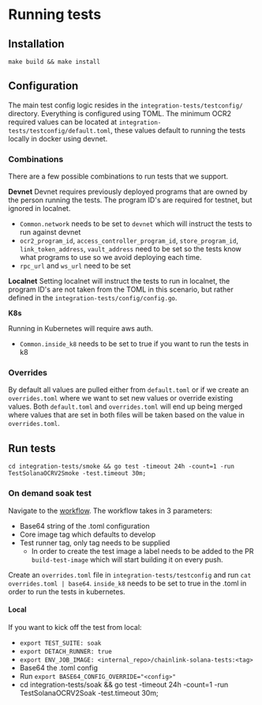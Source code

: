# Running tests

## Installation
`make build && make install`


## Configuration
The main test config logic resides in the `integration-tests/testconfig/` directory. Everything is configured using TOML. The minimum OCR2 required values can be located at `integration-tests/testconfig/default.toml`, these values default to running the tests locally in docker using devnet.

### Combinations
There are a few possible combinations to run tests that we support.

**Devnet** 
Devnet requires previously deployed programs that are owned by the person running the tests. The program ID's are required for testnet, but ignored in localnet.

- `Common.network` needs to be set to `devnet` which will instruct the tests to run against devnet
- `ocr2_program_id`, `access_controller_program_id`, `store_program_id`, `link_token_address`, `vault_address` need to be set so the tests know what programs to use so we avoid deploying each time.
- `rpc_url` and `ws_url` need to be set

**Localnet**
Setting localnet will instruct the tests to run in localnet, the program ID's are not taken from the TOML in this scenario, but rather defined in the `integration-tests/config/config.go`.

**K8s**

Running in Kubernetes will require aws auth.

- `Common.inside_k8` needs to be set to true if you want to run the tests in k8

### Overrides

By default all values are pulled either from `default.toml` or if we create an `overrides.toml` where we want to set new values or override existing values. Both `default.toml` and `overrides.toml` will end up being merged where values that are set in both files will be taken based on the value in `overrides.toml`.

## Run tests

`cd integration-tests/smoke && go test -timeout 24h -count=1 -run TestSolanaOCRV2Smoke -test.timeout 30m;`

### On demand soak test

Navigate to the [workflow](https://github.com/smartcontractkit/chainlink-solana/actions/workflows/soak.yml). The workflow takes in 3 parameters:

- Base64 string of the .toml configuration
- Core image tag which defaults to develop
- Test runner tag, only tag needs to be supplied
    - In order to create the test image a label needs to be added to the PR `build-test-image` which will start building it on every push.

Create an `overrides.toml` file in `integration-tests/testconfig` and run `cat overrides.toml | base64`. `inside_k8` needs to be set to true in the .toml in order to run the tests in kubernetes.

#### Local

If you want to kick off the test from local:

- `export TEST_SUITE: soak`
- `export DETACH_RUNNER: true`
- `export ENV_JOB_IMAGE: <internal_repo>/chainlink-solana-tests:<tag>`
- Base64 the .toml config
- Run `export BASE64_CONFIG_OVERRIDE="<config>"`
- cd integration-tests/soak && go test -timeout 24h -count=1 -run TestSolanaOCRV2Soak -test.timeout 30m;
